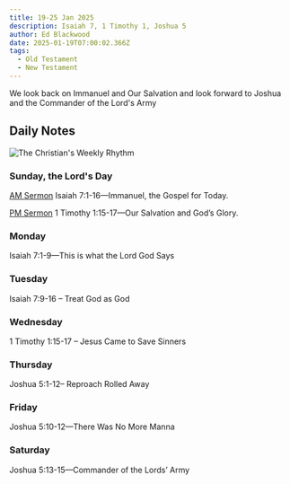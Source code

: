 ```yaml
---
title: 19-25 Jan 2025
description: Isaiah 7, 1 Timothy 1, Joshua 5
author: Ed Blackwood
date: 2025-01-19T07:00:02.366Z
tags:
  - Old Testament
  - New Testament
---
```

We look back on Immanuel and Our Salvation and look forward to Joshua and the Commander of the Lord's Army

## Daily Notes

![The Christian's Weekly Rhythm](/static/img/rythym-of-the-sacred.png "The Christian's Weekly Rhythm")

### Sunday, the Lord's Day

<a href="https://www.sermonaudio.com/sermons/120251914267111" target="_blank">AM Sermon</a>	Isaiah 7:1-16—Immanuel, the Gospel for Today.

<a href="https://www.sermonaudio.com/sermons/120251924246871" target="_blank">PM Sermon</a>	1 Timothy 1:15-17—Our Salvation and God’s Glory.

### Monday

Isaiah 7:1-9—This is what the Lord God Says

### Tuesday

Isaiah 7:9-16 – Treat God as God

### Wednesday

1 Timothy 1:15-17 – Jesus Came to Save Sinners

### Thursday

Joshua 5:1-12– Reproach Rolled Away

### Friday

Joshua 5:10-12—There Was No More Manna

### S﻿aturday

Joshua 5:13-15—Commander of the Lords’ Army